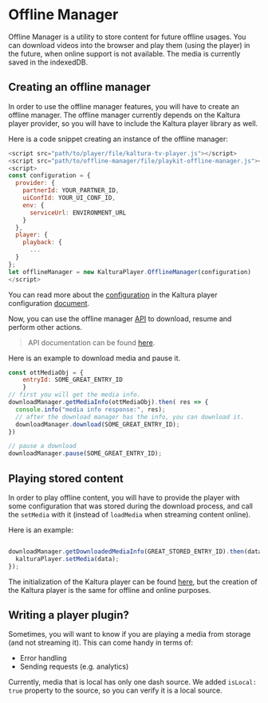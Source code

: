 # Offline Manager
Offline Manager is a utility to store content for future offline usages.
You can download videos into the browser and play them (using the player) in the future, when online support is not available.
The media is currently saved in the indexedDB.


## Creating an offline manager
In order to use the offline manager features, you will have to create an offline manager. The offline manager currently depends on the Kaltura player provider, so you will have to include the Kaltura player library as well.

Here is a code snippet creating an instance of the offline manager:

```javascript
<script src="path/to/player/file/kaltura-tv-player.js"></script>
<script src="path/to/offline-manager/file/playkit-offline-manager.js"></script>
<script>
const configuration = {
  provider: {
    partnerId: YOUR_PARTNER_ID,
    uiConfId: YOUR_UI_CONF_ID,
    env: {
      serviceUrl: ENVIRONMENT_URL
	}
  },
  player: {
    playback: {
      ...
  }
};
let offlineManager = new KalturaPlayer.OfflineManager(configuration)
</script>
```

You can read more about the [configuration](https://github.com/kaltura/kaltura-player-js/blob/master/docs/configuration.md) in the Kaltura player configuration [document](ttps://github.com/kaltura/kaltura-player-js/blob/master/docs/configuration.md).

Now, you can use the offline manager [API](./api.md) to download, resume and perform other actions.

> API documentation can be found [here](./api.md).

Here is an example to download media and pause it.

```javascript
const ottMediaObj = {
	entryId: SOME_GREAT_ENTRY_ID
	}
// first you will get the media info.
downloadManager.getMediaInfo(ottMediaObj).then( res => {
  console.info("media info response:", res);
  // after the download manager has the info, you can download it.
  downloadManager.download(SOME_GREAT_ENTRY_ID);
})

// pause a download
downloadManager.pause(SOME_GREAT_ENTRY_ID);
```

## Playing stored content
In order to play offline content, you will have to provide the player with some configuration that was stored during the download process, and call the `setMedia` with it (instead of `loadMedia` when streaming content online).

Here is an example:
```javascript

downloadManager.getDownloadedMediaInfo(GREAT_STORED_ENTRY_ID).then(data=>{
  kalturaPlayer.setMedia(data);
});
```
The initialization of the Kaltura player can be found [here](https://github.com/kaltura/kaltura-player-js/blob/master/docs/configuration.md), but the creation of the Kaltura player is the same for offline and online purposes.

## Writing a player plugin?

Sometimes, you will want to know if you are playing a media from storage (and not streaming it). This can come handy in terms of:

 - Error handling
 - Sending requests (e.g. analytics)

Currently, media that is local has only one dash source.
We added `isLocal: true` property to the source, so you can verify it is a local source.

